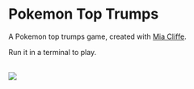 # Pokemon Top Trumps

A Pokemon top trumps game, created with [Mia Cliffe](https://replit.com/@MiaCliffe?tab=repls). 

Run it in a terminal to play.

<br>

<image src="https://media.giphy.com/media/v1.Y2lkPTc5MGI3NjExN2YxNDAzMDE0ODBmNDM4YWY5NWE5ZTM2OWRhM2MzZmQ5YjU0MWVhNyZlcD12MV9pbnRlcm5hbF9naWZzX2dpZklkJmN0PWc/ypvq44zQW7y12ScpwA/giphy.gif"/>
